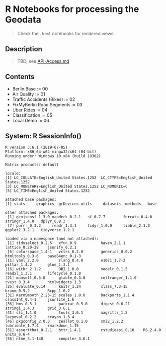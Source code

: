 # R Notebooks for processing the Geodata

> Check the `.html` notebooks for rendered views.

## Description

> TBD; see [API-Access.md](./data/API-Access.md)

## Contents

+ Berlin Base := 00
+ Air Quality := 01
+ Traffic Accidents (Bikes) := 02
+ FixMyBerlin Road Segments := 03
+ Uber Rides := 04
+ Classification := 05
+ Local Demo := 06

## System: R SessionInfo()

```
R version 3.6.1 (2019-07-05)
Platform: x86_64-w64-mingw32/x64 (64-bit)
Running under: Windows 10 x64 (build 18362)

Matrix products: default

locale:
[1] LC_COLLATE=English_United States.1252  LC_CTYPE=English_United States.1252   
[3] LC_MONETARY=English_United States.1252 LC_NUMERIC=C                          
[5] LC_TIME=English_United States.1252    

attached base packages:
[1] stats     graphics  grDevices utils     datasets  methods   base     

other attached packages:
 [1] geojsonsf_1.3.0 mapdeck_0.2.1   sf_0.7-7        forcats_0.4.0   stringr_1.4.0   dplyr_0.8.3    
 [7] purrr_0.3.2     readr_1.3.1     tidyr_1.0.0     tibble_2.1.3    ggplot2_3.2.1   tidyverse_1.2.1

loaded via a namespace (and not attached):
 [1] tidyselect_0.2.5   xfun_0.9           haven_2.1.1        lattice_0.20-38    jsonify_0.2.1     
 [6] colorspace_1.4-1   vctrs_0.2.0        generics_0.0.2     htmltools_0.3.6    base64enc_0.1-3   
[11] yaml_2.2.0         rlang_0.4.0        e1071_1.7-2        pillar_1.4.2       glue_1.3.1        
[16] withr_2.1.2        DBI_1.0.0          modelr_0.1.5       readxl_1.3.1       lifecycle_0.1.0   
[21] munsell_0.5.0      gtable_0.3.0       cellranger_1.1.0   rvest_0.3.4        htmlwidgets_1.3   
[26] evaluate_0.14      knitr_1.24         class_7.3-15       broom_0.5.2        Rcpp_1.0.2        
[31] KernSmooth_2.23-15 scales_1.0.0       backports_1.1.4    classInt_0.4-1     jsonlite_1.6      
[36] hms_0.5.1          packrat_0.5.0      digest_0.6.21      stringi_1.4.3      grid_3.6.1        
[41] cli_1.1.0          tools_3.6.1        magrittr_1.5       lazyeval_0.2.2     crayon_1.3.4      
[46] pkgconfig_2.0.3    zeallot_0.1.0      xml2_1.2.2         lubridate_1.7.4    rmarkdown_1.15    
[51] assertthat_0.2.1   httr_1.4.1         rstudioapi_0.10    R6_2.4.0           units_0.6-4       
[56] nlme_3.1-140       compiler_3.6.1  
```
